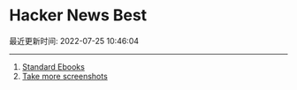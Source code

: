 # Hacker News Best

最近更新时间: 2022-07-25 10:46:04

--- 
1. [Standard Ebooks](https://standardebooks.org/) 
2. [Take more screenshots](https://alexwlchan.net/2022/07/screenshots/) 

